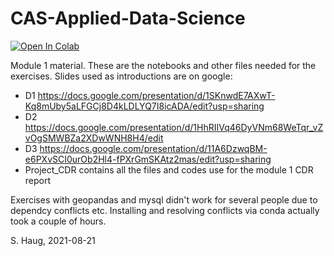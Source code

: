 # CAS-Applied-Data-Science

[![Open In 
Colab](https://colab.research.google.com/assets/colab-badge.svg)](https://colab.research.google.com/github/sigvehaug/CAS-Applied-Data-Science)

Module 1 material. These are the notebooks and other files needed for the 
exercises. Slides used as introductions are on google:

- D1 
https://docs.google.com/presentation/d/1SKnwdE7AXwT-Kq8mUby5aLFGCj8D4kLDLYQ7I8icADA/edit?usp=sharing
- D2 
https://docs.google.com/presentation/d/1HhRIIVq46DyVNm68WeTqr_vZvOgSMWBZa2XDwWNH8H4/edit
- D3 
https://docs.google.com/presentation/d/11A6DzwqBM-e6PXvSCI0urOb2Hl4-fPXrGmSKAtz2mas/edit?usp=sharing
- Project_CDR contains all the files and codes use for the module 1 CDR 
report

Exercises with geopandas and mysql didn't work for several people due to 
dependcy conflicts etc. Installing and resolving conflicts via conda 
actually took a couple of hours. 

S. Haug, 2021-08-21
